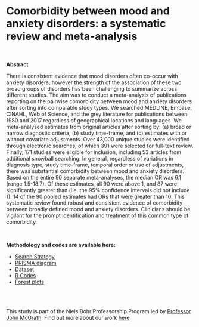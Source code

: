 Comorbidity between mood and anxiety disorders: a systematic review and meta-analysis 
========================================================================================
 
<br>

**Abstract**

There is consistent evidence that mood disorders often co-occur with anxiety disorders, however the strength of the association of these two broad groups of disorders has been challenging to summarize across different studies. The aim was to conduct a meta-analysis of publications reporting on the pairwise comorbidity between mood and anxiety disorders after sorting into comparable study types. We searched MEDLINE, Embase, CINAHL, Web of Science, and the grey literature for publications between 1980 and 2017 regardless of geographical locations and languages. We meta-analysed estimates from original articles after sorting by: (a) broad or narrow diagnostic criteria, (b) study time-frame, and (c) estimates with or without covariate adjustments. Over 43,000 unique studies were identified through electronic searches, of which 391 were selected for full-text review. Finally, 171 studies were eligible for inclusion, including 53 articles from additional snowball searching. In general, regardless of variations in diagnosis type, study time-frame, temporal order or use of adjustments, there was substantial comorbidity between mood and anxiety disorders. Based on the entire 90 separate meta-analyses, the median OR was 6.1 (range 1.5-18.7). Of these estimates, all 90 were above 1, and 87 were significantly greater than (i.e. the 95% confidence intervals did not include 1). 14 of the 90 pooled estimates had ORs that were greater than 10. This systematic review found robust and consistent evidence of comorbidity between broadly defined mood and anxiety disorders. Clinicians should be vigilant for the prompt identification and treatment of this common type of comorbidity.

<br>


**Methodology and codes are available here:**
* [Search Strategy](../master/files/SearchStrategy/SearchStrategy.md)
* [PRISMA diagram](../master/files/PRISMA/02_prisma_diagram_28May2020.png)
* [Dataset](../master/files/Dataset/ma3.csv)
* [R Codes](../master/files/Codes/R-Script2.Rmd)
* [Forest plots](../master/files/Forestplots/R-Script2.html) 

<br>
<br>

This study is part of the Niels Bohr Professorship Program led by 
[Professor John McGrath](https://twitter.com/John_J_McGrath). Find out more about our work [here](https://holtzy.github.io/NbEpi/)